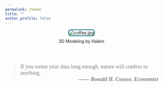 ```yaml
---
permalink: /home/
title: ""
author_profile: false
---
```


<div style="text-align: center;">
  <img src="/assets/images/coffee.png" alt="coffee.jpg" style="border: 3px solid #3a9492; border-radius: 8px; max-width: 100%; height: auto;">
  <p style="margin-top: 8px;">3D Modeling by Haibin</p>
</div>

<br>
<br>

<blockquote style='font-size:18px;font-family: charter, Georgia, Cambria, "Times New Roman", Times, serif; opacity:80%;'>If you tortue your data long enough, nature will confess to anything. <br>
    <cite style='font-weight:bold;
                 float:right;
                 font-family:Times New Roman;
                 display:block-inline;
                 text-align: right; '>  
   &mdash;&mdash; Ronald H. Coasse, Economist </cite>
</blockquote>
